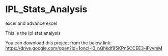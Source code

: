 # IPL_Stats_Analysis
excel and advance excel

This is the Ipl stat analysis

You can download this project from the below link:
https://drive.google.com/open?id=1oncI-l0_nQhkdf85KPn5CCEE3-jFvvmM
